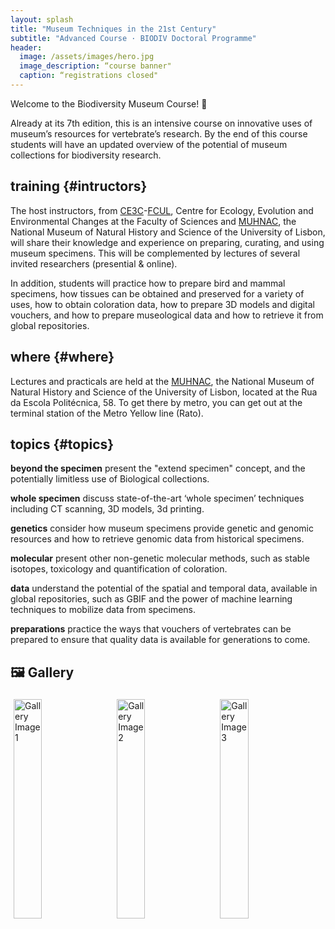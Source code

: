 ```yaml
---
layout: splash
title: "Museum Techniques in the 21st Century"
subtitle: "Advanced Course · BIODIV Doctoral Programme"
header:
  image: /assets/images/hero.jpg
  image_description: “course banner"
  caption: “registrations closed"
---
```


Welcome to the Biodiversity Museum Course! 🌿

Already at its 7th edition, this is an intensive course on innovative uses of museum’s resources for vertebrate’s research. By the end of this course students will have an updated overview of the potential of museum collections for biodiversity research.

## training {#intructors}

The host instructors, from [CE3C](https://www.ce3c.pt)-[FCUL](https://ciencias.ulisboa.pt), Centre for Ecology, Evolution and Environmental Changes at the Faculty of Sciences and [MUHNAC](https://www.museus.ulisboa.pt/museu-nacional-de-historia-natural-e-da-ciencia), the National Museum of Natural History and Science of the University of Lisbon, will share their knowledge and experience on preparing, curating, and using museum specimens. This will be complemented by lectures of several invited researchers (presential & online).

In addition, students will practice how to prepare bird and mammal specimens, how tissues can be obtained and preserved for a variety of uses, how to obtain coloration data, how to prepare 3D models and digital vouchers, and how to prepare museological data and how to retrieve it from global repositories.

## where {#where}

Lectures and practicals are held at the [MUHNAC](https://www.museus.ulisboa.pt/museu-nacional-de-historia-natural-e-da-ciencia), the National Museum of Natural History and Science of the University of Lisbon, located at the Rua da Escola Politécnica, 58. To get there by metro, you can get out at the terminal station of the Metro Yellow line (Rato).


## topics {#topics}

**beyond the specimen**
present the "extend specimen" concept, and the potentially limitless use of Biological collections.

**whole specimen**
discuss state-of-the-art ‘whole specimen’ techniques including CT scanning, 3D models, 3d printing.

**genetics**
consider how museum specimens provide genetic and genomic resources and how to retrieve genomic data from historical specimens.

**molecular**
present other non-genetic molecular methods, such as stable isotopes, toxicology and quantification of coloration.

**data**
understand the potential of the spatial and temporal data, available in global repositories, such as GBIF and the power of machine learning techniques to mobilize data from specimens.

**preparations**
practice the ways that vouchers of vertebrates can be prepared to ensure that quality data is available for generations to come.


## 🖼️ Gallery

<div class="gallery">
  <img src="/biodiv_museum_course/assets/images/gallery/2024-Museum-Course-1.jpg" alt="Gallery Image 1" style="width:30%; margin: 5px;">
  <img src="/biodiv_museum_course/assets/images/gallery/2024-Museum-Course-2.jpg" alt="Gallery Image 2" style="width:30%; margin: 5px;">
  <img src="/biodiv_museum_course/assets/images/gallery/2024-Museum-Course-3.jpg" alt="Gallery Image 3" style="width:30%; margin: 5px;">
</div>